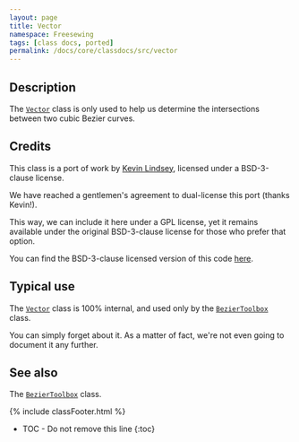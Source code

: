```yaml
---
layout: page
title: Vector
namespace: Freesewing
tags: [class docs, ported]
permalink: /docs/core/classdocs/src/vector
---
```

## Description 

The [`Vector`](vector) class is only used to help us 
determine the intersections between two cubic Bezier curves.

## Credits

This class is a port of work by [Kevin Lindsey](http://www.kevlindev.com/),
licensed under a BSD-3-clause license.

We have reached a gentlemen's agreement to dual-license this port (thanks Kevin!).

This way, we can include it here under a GPL license, yet it remains
available under the original BSD-3-clause license
for those who prefer that option.

You can find the BSD-3-clause licensed version of this code [here](https://github.com/freesewing/bsd).

## Typical use

The [`Vector`](vector) class is 100% internal, and used
only by the [`BezierToolbox`](beziertoolbox) class. 

You can simply forget about it. As a matter of fact, we're not even going
to document it any further.

## See also

The [`BezierToolbox`](beziertoolbox) class.

{% include classFooter.html %}
* TOC - Do not remove this line
{:toc}

